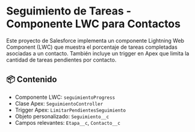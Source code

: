# Seguimiento de Tareas - Componente LWC para Contactos

Este proyecto de Salesforce implementa un componente Lightning Web Component (LWC) que muestra el porcentaje de tareas completadas asociadas a un contacto. También incluye un trigger en Apex que limita la cantidad de tareas pendientes por contacto.

## 📦 Contenido
- Componente LWC: `seguimientoProgress`
- Clase Apex: `SeguimientoController`
- Trigger Apex: `LimitarPendientesSeguimiento`
- Objeto personalizado: `Seguimiento__c`
- Campos relevantes: `Etapa__c`, `Contacto__c`
